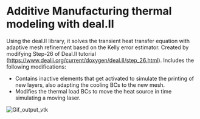 # Additive Manufacturing thermal modeling with deal.II

Using the deal.II library, it solves the transient heat transfer equation with adaptive mesh refinement based on the Kelly error estimator.
Created by modifying Step-26 of Deal.II tutorial (https://www.dealii.org/current/doxygen/deal.II/step_26.html). Includes the following modifications:

- Contains inactive elements that get activated to simulate the printing of new layers, also adapting the cooling BCs to the new mesh.
- Modifies the thermal load BCs to move the heat source in time simulating a moving laser.

![Gif_output_vtk](https://github.com/lreigbua/AM_thermal_w_deal_II/assets/93150422/d92be467-f46d-4933-9494-1c94287f9886)
